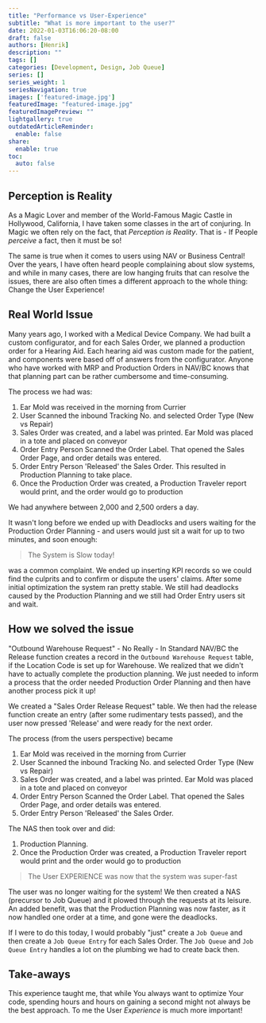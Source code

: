 ```yaml
---
title: "Performance vs User-Experience"
subtitle: "What is more important to the user?"
date: 2022-01-03T16:06:20-08:00
draft: false
authors: [Henrik]
description: ""
tags: []
categories: [Development, Design, Job Queue]
series: []
series_weight: 1
seriesNavigation: true
images: ['featured-image.jpg']
featuredImage: "featured-image.jpg"
featuredImagePreview: ""
lightgallery: true
outdatedArticleReminder:
  enable: false
share:
  enable: true
toc: 
  auto: false  
---
```


## Perception is Reality

As a Magic Lover and member of the World-Famous Magic Castle in Hollywood, California, I have taken some classes in the art of conjuring. In Magic we often rely on the fact, that _Perception is Reality_. That is - If People _perceive_ a fact, then it must be so!

The same is true when it comes to users using NAV or Business Central! Over the years, I have often heard people complaining about slow systems, and while in many cases, there are low hanging fruits that can resolve the issues, there are also often times a different approach to the whole thing: Change the User Experience!

## Real World Issue

Many years ago, I worked with a Medical Device Company. We had built a custom configurator, and for each Sales Order, we planned a production order for a Hearing Aid. Each hearing aid was custom made for the patient, and components were based off of answers from the configurator. Anyone who have worked with MRP and Production Orders in NAV/BC knows that that planning part can be rather cumbersome and time-consuming.

The process we had was:

1. Ear Mold was received in the morning from Currier
2. User Scanned the inbound Tracking No. and selected Order Type (New vs Repair)
3. Sales Order was created, and a label was printed. Ear Mold was placed in a tote and placed on conveyor
4. Order Entry Person Scanned the Order Label. That opened the Sales Order Page, and order details was entered.
5. Order Entry Person 'Released' the Sales Order. This resulted in Production Planning to take place.
6. Once the Production Order was created, a Production Traveler report would print, and the order would go to production

We had anywhere between 2,000 and 2,500 orders a day.

It wasn't long before we ended up with Deadlocks and users waiting for the Production Order Planning - and users would just sit a wait for up to two minutes, and soon enough:

> The System is Slow today!

was a common complaint. We ended up inserting KPI records so we could find the culprits and to confirm or dispute the users' claims. After some initial optimization the system ran pretty stable. We still had deadlocks caused by the Production Planning and we still had Order Entry users sit and wait.

## How we solved the issue

"Outbound Warehouse Request" - No Really - In Standard NAV/BC the Release function creates a record in the `Outbound Warehouse Request` table, if the Location Code is set up for Warehouse. We realized that we didn't have to actually complete the production planning. We just needed to inform a process that the order needed Production Order Planning and then have another process pick it up!

We created a "Sales Order Release Request" table. We then had the release function create an entry (after some rudimentary tests passed), and the user now pressed 'Release' and were ready for the next order.

The process (from the users perspective) became

1. Ear Mold was received in the morning from Currier
2. User Scanned the inbound Tracking No. and selected Order Type (New vs Repair)
3. Sales Order was created, and a label was printed. Ear Mold was placed in a tote and placed on conveyor
4. Order Entry Person Scanned the Order Label. That opened the Sales Order Page, and order details was entered.
5. Order Entry Person 'Released' the Sales Order.

The NAS then took over and did:

1. Production Planning.
2. Once the Production Order was created, a Production Traveler report would print and the order would go to production

> The User EXPERIENCE was now that the system was super-fast

The user was no longer waiting for the system! We then created a NAS (precursor to Job Queue) and it plowed through the requests at its leisure. An added benefit, was that the Production Planning was now faster, as it now handled one order at a time, and gone were the deadlocks.

If I were to do this today, I would probably "just" create a `Job Queue` and then create a `Job Queue Entry` for each Sales Order. The `Job Queue` and `Job Queue Entry` handles a lot on the plumbing we had to create back then.

## Take-aways

This experience taught me, that while You always want to optimize Your code, spending hours and hours on gaining a second might not always be the best approach. To me the User *Experience* is much more important!
